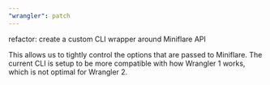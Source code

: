 ```yaml
---
"wrangler": patch
---
```


refactor: create a custom CLI wrapper around Miniflare API

This allows us to tightly control the options that are passed to Miniflare.
The current CLI is setup to be more compatible with how Wrangler 1 works, which is not optimal for Wrangler 2.
